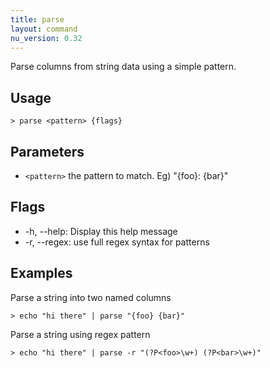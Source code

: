```yaml
---
title: parse
layout: command
nu_version: 0.32
---
```


Parse columns from string data using a simple pattern.

## Usage

```shell
> parse <pattern> {flags}
```

## Parameters

- `<pattern>` the pattern to match. Eg) "{foo}: {bar}"

## Flags

- -h, --help: Display this help message
- -r, --regex: use full regex syntax for patterns

## Examples

Parse a string into two named columns

```shell
> echo "hi there" | parse "{foo} {bar}"
```

Parse a string using regex pattern

```shell
> echo "hi there" | parse -r "(?P<foo>\w+) (?P<bar>\w+)"
```
